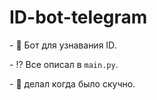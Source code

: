 # ID-bot-telegram

  
 - :brain: Бот для узнавания ID. 

 - :interrobang: Все описал в `main.py`. 

 - :open_file_folder: делал когда было скучно. 

 
